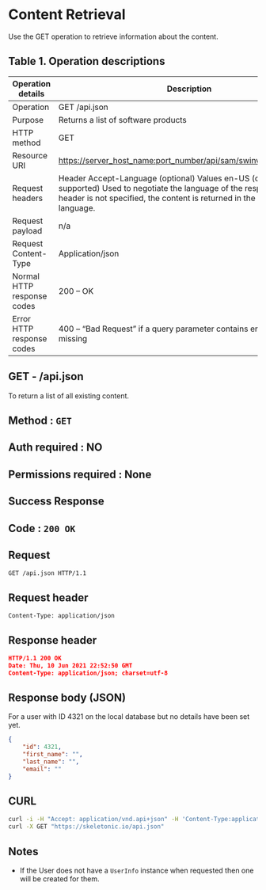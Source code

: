 # Content Retrieval

Use the GET operation to retrieve information about the content.

## Table 1. Operation descriptions

| Operation details | Description |
|---|---|
| Operation | GET /api.json |
| Purpose | Returns a list of software products |
| HTTP method | GET |
| Resource URI | <https://server_host_name:port_number/api/sam/swinventory/products> |
| Request headers | Header Accept-Language (optional) Values en-US (only English is supported) Used to negotiate the language of the response. If this header is not specified, the content is returned in the server language. |
| Request payload | n/a |
| Request Content-Type | Application/json |
| Normal HTTP response codes | 200 – OK |
| Error HTTP response codes | 400 – “Bad Request” if a query parameter contains errors or is missing |

## **GET** - /api.json

To return a list of all existing content.

## **Method** : `GET`

## **Auth required** : NO

## **Permissions required** : None

## Success Response

## **Code** : `200 OK`

## Request

`GET /api.json HTTP/1.1`

## Request header

`Content-Type: application/json`

## Response header

```json
HTTP/1.1 200 OK
Date: Thu, 10 Jun 2021 22:52:50 GMT
Content-Type: application/json; charset=utf-8
````

## Response body (JSON)

For a user with ID 4321 on the local database but no details have been set yet.

```json
{
    "id": 4321,
    "first_name": "",
    "last_name": "",
    "email": ""
}
```

## CURL

```sh
curl -i -H "Accept: application/vnd.api+json" -H 'Content-Type:application/vnd.api+json' -X GET "https://skeletonic.io/api.json"
curl -X GET "https://skeletonic.io/api.json"
```

## Notes

*   If the User does not have a `UserInfo` instance when requested then one will
  be created for them.
